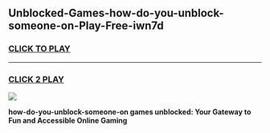 
## Unblocked-Games-how-do-you-unblock-someone-on-Play-Free-iwn7d
<h3>
<a href="https://premium76.site?title=how-do-you-unblock-someone-on&ref=18A1">CLICK TO PLAY</a></h3>
<hr>

<h3>
<a href="https://premium76.site?title=how-do-you-unblock-someone-on&ref=18A1">CLICK 2 PLAY</a>
  
</h3>

<a href="https://premium76.site?title=how-do-you-unblock-someone-on&ref=18A1"><img src="https://clearcache.store/games.png"></a>


**how-do-you-unblock-someone-on games unblocked: Your Gateway to Fun and Accessible Online Gaming**

